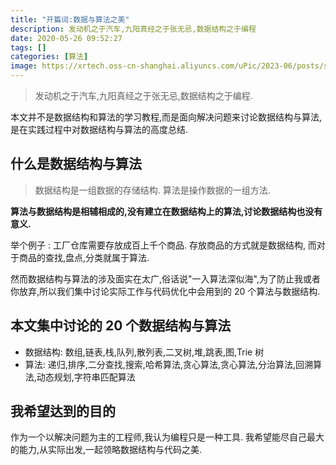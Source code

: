 ```yaml
---
title: "开篇词:数据与算法之美"
description: 发动机之于汽车,九阳真经之于张无忌,数据结构之于编程
date: 2020-05-26 09:52:27
tags: []
categories: [算法]
image: https://xrtech.oss-cn-shanghai.aliyuncs.com/uPic/2023-06/posts/suanfazhimei.jpg
---
```


> 发动机之于汽车,九阳真经之于张无忌,数据结构之于编程.

本文并不是数据结构和算法的学习教程,而是面向解决问题来讨论数据结构与算法,是在实践过程中对数据结构与算法的高度总结.

## 什么是数据结构与算法

> 数据结构是一组数据的存储结构. 算法是操作数据的一组方法.

**算法与数据结构是相辅相成的,没有建立在数据结构上的算法,讨论数据结构也没有意义.**

举个例子 : 工厂仓库需要存放成百上千个商品. 存放商品的方式就是数据结构, 而对于商品的查找,盘点,分类就属于算法.

然而数据结构与算法的涉及面实在太广,俗话说"一入算法深似海",为了防止我或者你放弃,所以我们集中讨论实际工作与代码优化中会用到的 20 个算法与数据结构.

## 本文集中讨论的 20 个数据结构与算法

- 数据结构: 数组,链表,栈,队列,散列表,二叉树,堆,跳表,图,Trie 树
- 算法: 递归,排序,二分查找,搜索,哈希算法,贪心算法,贪心算法,分治算法,回溯算法,动态规划,字符串匹配算法

## 我希望达到的目的

作为一个以解决问题为主的工程师,我认为编程只是一种工具. 我希望能尽自己最大的能力,从实际出发,一起领略数据结构与代码之美.
